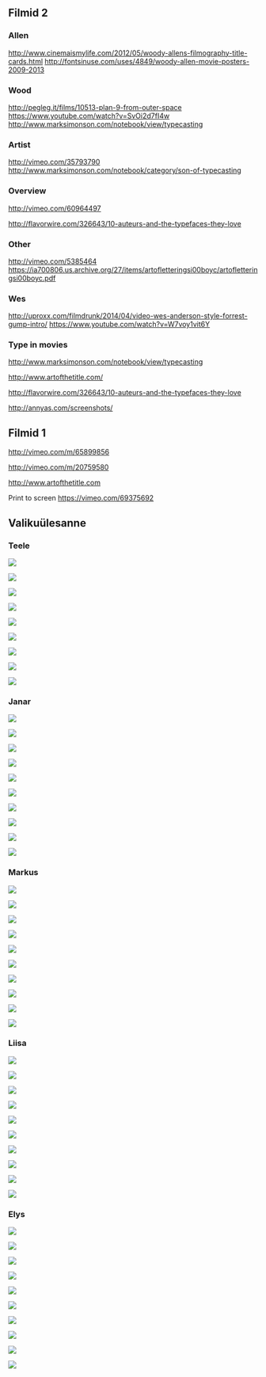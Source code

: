## Filmid 2

### Allen

http://www.cinemaismylife.com/2012/05/woody-allens-filmography-title-cards.html
http://fontsinuse.com/uses/4849/woody-allen-movie-posters-2009-2013

### Wood

http://pegleg.it/films/10513-plan-9-from-outer-space
https://www.youtube.com/watch?v=SvOi2d7fI4w
http://www.marksimonson.com/notebook/view/typecasting

### Artist

http://vimeo.com/35793790
http://www.marksimonson.com/notebook/category/son-of-typecasting

### Overview

http://vimeo.com/60964497

http://flavorwire.com/326643/10-auteurs-and-the-typefaces-they-love

### Other

http://vimeo.com/5385464
https://ia700806.us.archive.org/27/items/artofletteringsi00boyc/artofletteringsi00boyc.pdf


### Wes

http://uproxx.com/filmdrunk/2014/04/video-wes-anderson-style-forrest-gump-intro/
https://www.youtube.com/watch?v=W7voy1vit6Y


### Type in movies

http://www.marksimonson.com/notebook/view/typecasting

http://www.artofthetitle.com/
 
http://flavorwire.com/326643/10-auteurs-and-the-typefaces-they-love

http://annyas.com/screenshots/

## Filmid 1


http://vimeo.com/m/65899856

http://vimeo.com/m/20759580

http://www.artofthetitle.com

Print to screen https://vimeo.com/69375692


## Valikuülesanne


### Teele


![](http://31.media.tumblr.com/1aca8120268b404087998d8d6c70417c/tumblr_n9d84tN29N1qi4z1yo6_r1_500.jpg)


![](http://31.media.tumblr.com/4ef63e2a6ec380ad4469bb5534c5e2f9/tumblr_n9d84tN29N1qi4z1yo3_500.jpg)


![](http://31.media.tumblr.com/78b9319096d1924cbea55d4af5512510/tumblr_n9d84tN29N1qi4z1yo9_r1_500.png)


![](http://38.media.tumblr.com/b71e03f061d59d5c70bb4db555a31921/tumblr_n9fnuvHgl81qi4z1yo3_500.jpg)


![](http://33.media.tumblr.com/71670b88c6fa66e9c5d8fc1acfb76dfe/tumblr_n9kpvnXsu11qi4z1yo5_500.jpg)


![](http://media.typographicposters.com/pierre-rousteau/m/septembre-pierre-rousteau.jpg)


![](http://media.typographicposters.com/shutupandance/m/tp-2.jpg)


![](http://media.typographicposters.com/shutupandance/m/tp-1.jpg)


![](http://media.typographicposters.com/cldt/m/cldt-videobrasil.jpg)


### Janar


![](http://www.typetoken.net/wp-content/uploads/2014/08/Ben_Long_Work_Scaffolding_Sculpture_Gherkin_front_view.jpg)


![](http://www.typetoken.net/wp-content/uploads/2014/08/Typebooks.jpg)


![](http://38.media.tumblr.com/217357db71106ed54f8fea42b239c296/tumblr_nans3ky3os1qi4z1yo9_r1_500.jpg)


![](http://33.media.tumblr.com/345e95b7271ccb461cb0cb360f30447e/tumblr_nans3ky3os1qi4z1yo2_r1_500.jpg)


![](http://www.typetoken.net/wp-content/uploads/2014/08/TT-P1540234-1.jpg)


![](http://typography-daily.com/wp-content/uploads/2014/08/Bruum4.jpg)


![](http://typography-daily.com/wp-content/uploads/2014/08/d.jpg)


![](http://38.media.tumblr.com/b685d2d16f360af5fd4465e0c877daa6/tumblr_na72ypdOZr1qi4z1yo5_500.jpg)


![](http://33.media.tumblr.com/9d4c0de4952680848ea59c3be903a32c/tumblr_n9s6kvawtE1qi4z1yo6_r1_500.png)


![](http://incredibletypes.com/it-cms/wp-content/uploads/2014/08/dotwork-brand-identity-01-450x337.jpg)


### Markus


![](http://38.media.tumblr.com/766494c042acc90e19f3d6412d6058de/tumblr_na2v78VdoP1qkxrtro2_500.jpg)


![](http://33.media.tumblr.com/05ffb53066ced2ed490bf2c9f6303a89/tumblr_nbkicudfIC1qkxrtro1_500.jpg)


![](http://31.media.tumblr.com/1ef6efcae48d718d6eaa4ee3b9858c92/tumblr_nbllhlnOCB1qh0381o1_500.jpg)


![](http://38.media.tumblr.com/f4d0c7587479679122295f640619ef43/tumblr_nblc02U6w51qkxrtro1_500.png)


![](http://33.media.tumblr.com/405082244c33804bd8762b46cd0e3089/tumblr_nbkhfl4QEi1qkxrtro7_500.jpg)


![](http://38.media.tumblr.com/15d1589380b9856e12f5670773eb1aee/tumblr_nbl0bqQCAE1qi4z1yo2_500.jpg)


![](http://33.media.tumblr.com/7ed5b723190ba198040a1ce4500f0ad3/tumblr_nbifcvILvg1s2la0do1_250.gif)


![](http://media.typographicposters.com/cldt/m/cldt-videobrasil.jpg)


![](http://media.typographicposters.com/shutupandance/m/tp-3.jpg)


![](http://media.typographicposters.com/acapulco/m/1.jpg)


### Liisa


![](http://www.typetoken.net/wp-content/uploads/2014/05/JTT_Pem04.jpg)


![](http://38.media.tumblr.com/cc0e20185a295900df0a7428f5888b24/tumblr_n5j3wlpyMB1s2la0do1_500.jpg)


![](http://38.media.tumblr.com/f0d5beafcfcf3121aed6262fadbd737b/tumblr_n422g5VKP21s2la0do1_500.jpg)


![](http://31.media.tumblr.com/eb715a24dc368c98889be9b7a8c1ca91/tumblr_n3a7xpuFFC1s2la0do1_250.gif)


![](http://www.typetoken.net/wp-content/uploads/2014/03/HGC_Repro_60559_b_pr.jpg)


![](http://www.typetoken.net/wp-content/uploads/2014/03/Otl_Aicher1.jpg)


![](http://media.typographicposters.com/thijs-verbeek/m/afff.jpg)


![](http://33.media.tumblr.com/a6ff25638c7871a8ccf2a78f22bc1ca0/tumblr_n1c0uweTpn1s2la0do1_250.gif)


![](http://media.typographicposters.com/wolfgang-ortner/m/3-tfs-flyer-flako-final1.jpg)


![](http://media.typographicposters.com/wolfgang-weingart/m/03-weingart.jpg)


### Elys


![](http://38.media.tumblr.com/37387db9a9e168d4dc1a32e8f2140a1e/tumblr_nbi8xfyzgD1qkxrtro1_500.jpg)


![](http://typography-daily.com/wp-content/uploads/2014/09/146196.jpg)


![](http://33.media.tumblr.com/35502e4a400587b3beb1ddcb58f29b46/tumblr_nbf4gkXXgK1rodxovo5_500.jpg)


![](http://38.media.tumblr.com/43b35c8b64dfeb8f9ad6c84ec62fc25b/tumblr_nbf62iGOXi1qh0381o1_500.jpg)


![](http://38.media.tumblr.com/209c334d4a81e5abcfa5d8f73fbba4b3/tumblr_nba2m4Mwfw1qh0381o1_r1_500.jpg)


![](http://38.media.tumblr.com/9a718c79bef5d5fe0e90a67cee786361/tumblr_nb9mn2qf9o1qh0381o1_500.jpg)


![](http://33.media.tumblr.com/96ad12f1420093d755c221a57a31a161/tumblr_nb8o39kmyJ1qh0381o1_500.jpg)


![](http://typography-daily.com/wp-content/uploads/2014/08/7e7ffc8776d932040aba4720c78a0a77.jpg)


![](http://38.media.tumblr.com/0adaece3af056a694cf655a2091c2b70/tumblr_n6as9rWI1V1twkrf5o1_500.gif)


![](http://38.media.tumblr.com/4462a68a2294cad72df70f78698b1957/tumblr_nbbqnk1APH1qh0381o1_500.jpg)

